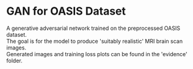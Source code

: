 # GAN for OASIS Dataset
A generative adversarial network trained on the preprocessed OASIS dataset.<br />
The goal is for the model to produce 'suitably realistic' MRI brain scan images. <br />
Generated images and training loss plots can be found in the 'evidence' folder. <br />
